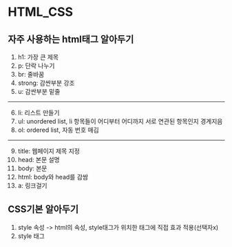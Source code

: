 # HTML_CSS

## 자주 사용하는 html태그 알아두기
1. h1: 가장 큰 제목
2. p: 단락 나누기
3. br: 줄바꿈
4. strong: 감싼부분 강조
5. u: 감싼부분 밑줄
***
6. li: 리스트 만들기
7. ul: unordered list, li 항목들이 어디부터 어디까지 서로 연관된 항목인지 경계지음 
8. ol: ordered list, 자동 번호 매김
***
9. title: 웹페이지 제목 지정
10. head: 본문 설명
11. body: 본문
12. html: body와 head를 감쌈
13. a: 링크걸기
## CSS기본 알아두기
1. style 속성 -> html의 속성, style태그가 위치한 태그에 직접 효과 적용(선택자x)
2. style 태그 <style> a{...} -> 선택자, a태그에 효과를 적용(누구에게 효과를 적용할 것인지 지정)
3. 여러 효과를 지정할때 ;으로 분리
